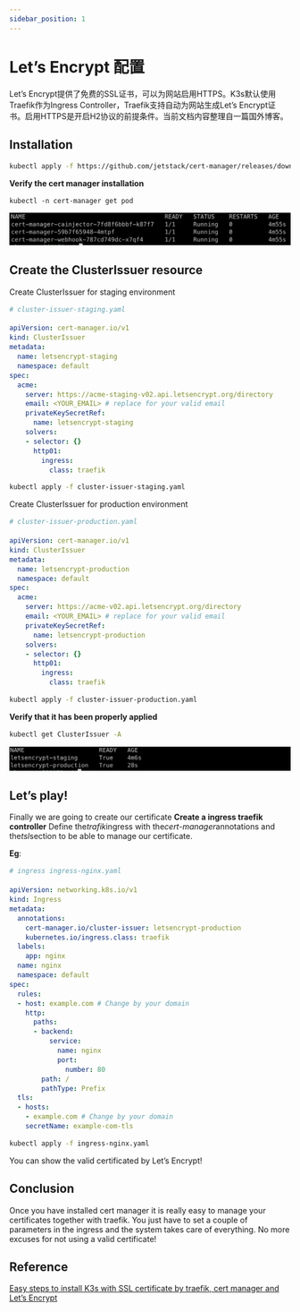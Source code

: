 ```yaml
---
sidebar_position: 1
---
```

# Let’s Encrypt 配置
Let’s Encrypt提供了免费的SSL证书，可以为网站启用HTTPS。K3s默认使用Traefik作为Ingress Controller，Traefik支持自动为网站生成Let’s Encrypt证书。启用HTTPS是开启H2协议的前提条件。当前文档内容整理自一篇国外博客。

## Installation
``` sh
kubectl apply -f https://github.com/jetstack/cert-manager/releases/download/v1.7.3/cert-manager.yaml
```

**Verify the cert manager installation**
```
kubectl -n cert-manager get pod
```

![](source/img-1-1.png)

## Create the ClusterIssuer resource
Create ClusterIssuer for staging environment
``` yaml
# cluster-issuer-staging.yaml

apiVersion: cert-manager.io/v1
kind: ClusterIssuer
metadata:
  name: letsencrypt-staging
  namespace: default
spec:
  acme:
    server: https://acme-staging-v02.api.letsencrypt.org/directory
    email: <YOUR_EMAIL> # replace for your valid email
    privateKeySecretRef:
      name: letsencrypt-staging
    solvers:
    - selector: {}
      http01:
        ingress:
          class: traefik
```

``` sh
kubectl apply -f cluster-issuer-staging.yaml
```

Create ClusterIssuer for production environment

``` yaml
# cluster-issuer-production.yaml

apiVersion: cert-manager.io/v1
kind: ClusterIssuer
metadata:
  name: letsencrypt-production
  namespace: default
spec:
  acme:
    server: https://acme-v02.api.letsencrypt.org/directory
    email: <YOUR_EMAIL> # replace for your valid email
    privateKeySecretRef:
      name: letsencrypt-production
    solvers:
    - selector: {}
      http01:
        ingress:
          class: traefik
```

``` sh
kubectl apply -f cluster-issuer-production.yaml
```

**Verify that it has been properly applied**
``` sh
kubectl get ClusterIssuer -A
```

![](source/img-1-2.png)

## Let’s play!
Finally we are going to create our certificate
**Create a ingress traefik controller**
Define the*trafik*ingress with the*cert-manager*annotations and the*tsl*section to be able to manage our certificate.

**Eg**:
``` yaml
# ingress ingress-nginx.yaml

apiVersion: networking.k8s.io/v1
kind: Ingress
metadata:
  annotations:
    cert-manager.io/cluster-issuer: letsencrypt-production
    kubernetes.io/ingress.class: traefik
  labels:
    app: nginx
  name: nginx
  namespace: default
spec:
  rules:
  - host: example.com # Change by your domain
    http:
      paths:
      - backend:
          service:
            name: nginx
            port: 
              number: 80
        path: /
        pathType: Prefix  
  tls:
  - hosts:
    - example.com # Change by your domain
    secretName: example-com-tls
```

``` sh
kubectl apply -f ingress-nginx.yaml
```

You can show the valid certificated by Let’s Encrypt!

## Conclusion
Once you have installed cert manager it is really easy to manage your certificates together with traefik. You just have to set a couple of parameters in the ingress and the system takes care of everything.
No more excuses for not using a valid certificate!


## Reference
[Easy steps to install K3s with SSL certificate by traefik, cert manager and Let’s Encrypt](https://levelup.gitconnected.com/easy-steps-to-install-k3s-with-ssl-certificate-by-traefik-cert-manager-and-lets-encrypt-d74947fe7a8)
